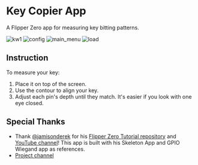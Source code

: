 # Key Copier App
A Flipper Zero app for measuring key bitting patterns.

![kw1](https://github.com/user-attachments/assets/7f7984da-dd80-49d4-8dad-10a756082c89)
![config](https://github.com/user-attachments/assets/26a51767-72c2-402f-aaa1-1deb63b8a788)
![main_menu](https://github.com/user-attachments/assets/8ead9c49-3ffb-4353-98d0-a1ceacc1bd40)
![load](https://github.com/user-attachments/assets/ac8a8230-092e-4fed-8775-c0a9a1ea3d46)

## Instruction
To measure your key: 
1. Place it on top of the screen.
2. Use the contour to align your key.
3. Adjust each pin's depth until they match. It's easier if you look with one eye closed.

## Special Thanks
- Thank [@jamisonderek](https://github.com/jamisonderek) for his [Flipper Zero Tutorial repository](https://github.com/jamisonderek/flipper-zero-tutorials) and [YouTube channel](https://github.com/jamisonderek/flipper-zero-tutorials#:~:text=YouTube%3A%20%40MrDerekJamison)! This app is built with his Skeleton App and GPIO Wiegand app as references. 
- [Project channel](https://discord.com/channels/1112390971250974782/1264067969634402356)



